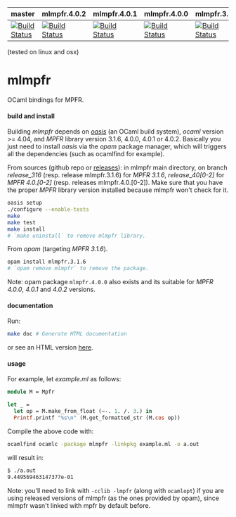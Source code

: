 | master | mlmpfr.4.0.2 | mlmpfr.4.0.1 | mlmpfr.4.0.0 | mlmpfr.3.1.6 |
|--------|--------------|--------------|--------------|--------------|
| [![Build Status](https://travis-ci.com/thvnx/mlmpfr.svg?branch=master)](https://travis-ci.com/thvnx/mlmpfr) | [![Build Status](https://travis-ci.com/thvnx/mlmpfr.svg?branch=release_402)](https://travis-ci.com/thvnx/mlmpfr) | [![Build Status](https://travis-ci.com/thvnx/mlmpfr.svg?branch=release_401)](https://travis-ci.com/thvnx/mlmpfr) | [![Build Status](https://travis-ci.com/thvnx/mlmpfr.svg?branch=release_400)](https://travis-ci.com/thvnx/mlmpfr) | [![Build Status](https://travis-ci.com/thvnx/mlmpfr.svg?branch=release_316)](https://travis-ci.com/thvnx/mlmpfr) |

(tested on linux and osx)

# mlmpfr
OCaml bindings for MPFR.

#### build and install

Building *mlmpfr* depends on
[_oasis_](http://oasis.forge.ocamlcore.org/) (an OCaml build system),
_ocaml_ version >= 4.04, and _MPFR_ library version 3.1.6, 4.0.0,
4.0.1 or 4.0.2. Basically you just need to install _oasis_ via the
_opam_ package manager, which will triggers all the dependencies (such
as ocamlfind for example).

From sources (github repo or
[releases](https://github.com/thvnx/mlmpfr/releases)): in mlmpfr main
directory, on branch _release_316_ (resp. release mlmpfr.3.1.6) for
_MPFR 3.1.6_, _release_40[0-2]_ for _MPFR 4.0.[0-2]_ (resp. releases
mlmpfr.4.0.[0-2]).  Make sure that you have the proper
_MPFR_ library version installed because mlmpfr won't check for it.

```bash
oasis setup
./configure --enable-tests
make
make test
make install
# `make uninstall` to remove mlmpfr library.
```

From _opam_ (targeting _MPFR 3.1.6_).

```bash
opam install mlmpfr.3.1.6
# `opam remove mlmpfr` to remove the package.
```

Note: opam package `mlmpfr.4.0.0` also exists and its suitable for
_MPFR 4.0.0_, _4.0.1_ and _4.0.2_ versions.

#### documentation

Run:
```bash
make doc # Generate HTML documentation
```

or see an HTML version
[here](https://thvnx.github.io/mlmpfr/Mpfr.html).

#### usage

For example, let _example.ml_ as follows:

```ocaml
module M = Mpfr

let _ =
  let op = M.make_from_float (~-. 1. /. 3.) in
  Printf.printf "%s\n" (M.get_formatted_str (M.cos op))
```

Compile the above code with:

```bash
ocamlfind ocamlc -package mlmpfr -linkpkg example.ml -o a.out
```
will result in:

```bash
$ ./a.out
9.449569463147377e-01
```

Note: you'll need to link with `-cclib -lmpfr` (along with `ocamlopt`) if you
are using released versions of mlmpfr (as the ones provided by opam), since
mlmpfr wasn't linked with mpfr by default before.
